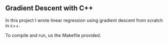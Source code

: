 ## Gradient Descent with C++

In this project I wrote linear regression using gradient descent from scratch in c++. 

To compile and run, us the Makefile provided. 
